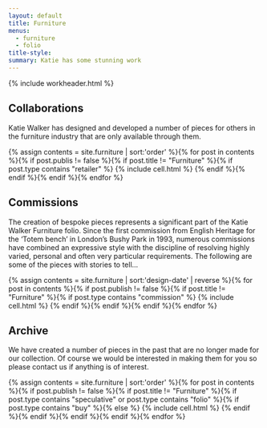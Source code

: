 ```yaml
---
layout: default
title: Furniture
menus:
  - furniture
  - folio
title-style:
summary: Katie has some stunning work
---
```




{% include workheader.html %}

<div class="work" markdown="1">
<!-- # The Katie Walker Furniture collection -->

## Collaborations ##

Katie Walker has designed and developed a number of pieces for others in the furniture industry that are only available through them.

  <div class="grid clearfix">
    {% assign contents = site.furniture | sort:'order' %}{% for post in contents %}{% if post.publis != false %}{% if post.title != "Furniture" %}{% if post.type contains "retailer" %}
    {% include cell.html %}
    {% endif %}{% endif %}{% endif %}{% endfor %}
  </div>

## Commissions ##

The creation of bespoke pieces represents a significant part of the Katie Walker Furniture folio. Since the first commission from English Heritage for the ‘Totem bench’ in London’s Bushy Park in 1993, numerous commissions have combined an expressive style with the discipline of resolving highly varied, personal and often very particular requirements. The following are some of the pieces with stories to tell...

  <div class="grid clearfix">
    {% assign contents = site.furniture | sort:'design-date' | reverse %}{% for post in contents %}{% if post.publish != false %}{% if post.title != "Furniture" %}{% if post.type contains "commission" %}
    {% include cell.html %}
    {% endif %}{% endif %}{% endif %}{% endfor %}
  </div>

## Archive ##

We have created a number of pieces in the past that are no longer made for our collection. Of course we would be interested in making them for you so please contact us if anything is of interest.

  <div class="grid clearfix">
    {% assign contents = site.furniture | sort:'order' %}{% for post in contents %}{% if post.publish != false %}{% if post.title != "Furniture" %}{% if post.type contains "speculative" or post.type contains "folio" %}{% if post.type contains "buy" %}{% else %}
    {% include cell.html %}
    {% endif %}{% endif %}{% endif %}{% endif %}{% endfor %}
  </div>

</div>
